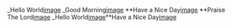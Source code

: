 _Hello World[image](https://user-images.githubusercontent.com/68739371/133178775-8275ebdb-1a97-4dd7-9905-66ae7704dd9f.png)
_Good Morning[image](https://user-images.githubusercontent.com/68739371/133178867-f38f72cc-dbad-4260-88c8-23d5a6ea0f6c.png)
**Have a Nice Day[image](https://user-images.githubusercontent.com/68739371/133178931-1200f107-4d9b-4f10-a411-254d289c50ec.png)
**Praise The Lord[image](https://user-images.githubusercontent.com/68739371/133179001-5d42663c-165c-49b9-bbce-310c27aab5ef.png)
_Hello World[image](https://user-images.githubusercontent.com/68739371/133179053-d25790ea-f0d4-4a9f-bac3-91523aa54860.png)**Have a Nice Day[image](https://user-images.githubusercontent.com/68739371/133179089-a5576b81-3b6e-4e2f-bb53-0bf8c6a1fd08.png)

